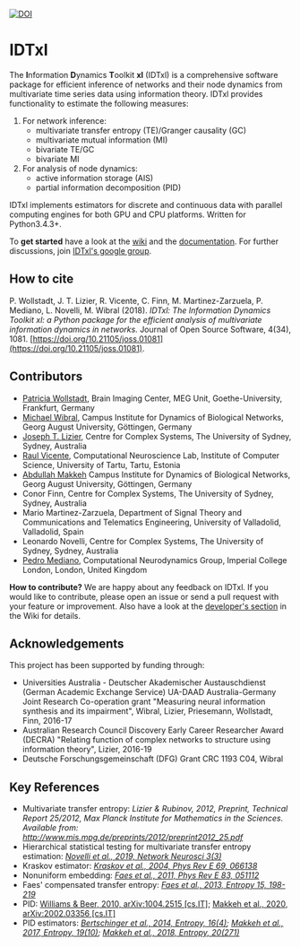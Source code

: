 [![DOI](http://joss.theoj.org/papers/10.21105/joss.01081/status.svg)](https://doi.org/10.21105/joss.01081)

# IDTxl

The **I**nformation **D**ynamics **T**oolkit **xl** (IDTxl) is a comprehensive software
package for efficient inference of networks and their node dynamics from
multivariate time series data using information theory. IDTxl provides
functionality to estimate the following measures:

1) For network inference:
    - multivariate transfer entropy (TE)/Granger causality (GC)
    - multivariate mutual information (MI)
    - bivariate TE/GC
    - bivariate MI
2) For analysis of node dynamics:
    - active information storage (AIS)
    - partial information decomposition (PID)

IDTxl implements estimators for discrete and continuous data with parallel
computing engines for both GPU and CPU platforms. Written for Python3.4.3+.

To **get started** have a look at the [wiki](https://github.com/pwollstadt/IDTxl/wiki) and the [documentation](http://pwollstadt.github.io/IDTxl/). For further discussions, join [IDTxl's google group](https://groups.google.com/forum/#!forum/idtxl).

## How to cite
P. Wollstadt, J. T. Lizier, R. Vicente, C. Finn, M. Martinez-Zarzuela, P. Mediano, L. Novelli, M. Wibral (2018). _IDTxl: The Information Dynamics Toolkit xl: a Python package for the efficient analysis of multivariate information dynamics in networks._ Journal of Open Source Software, 4(34), 1081. [https://doi.org/10.21105/joss.01081](https://doi.org/10.21105/joss.01081).

## Contributors

- [Patricia Wollstadt](http://patriciawollstadt.de/), Brain Imaging Center, MEG Unit, Goethe-University, Frankfurt, Germany
- [Michael Wibral](http://www.uni-goettingen.de/de/datengetriebene+analyse+biologischer+netzwerke+%28wibral%29/603144.html), Campus Institute for Dynamics of Biological Networks, Georg August University, Göttingen, Germany
- [Joseph T. Lizier](http://lizier.me/joseph/), Centre for Complex Systems, The University of Sydney, Sydney, Australia
- [Raul Vicente](http://neuro.cs.ut.ee/people/), Computational Neuroscience Lab, Institute of Computer Science, University of Tartu, Tartu, Estonia
- [Abdullah Makkeh](https://abzinger.github.io/) Campus Institute for Dynamics of Biological Networks, Georg August University, Göttingen, Germany
- Conor Finn, Centre for Complex Systems, The University of Sydney, Sydney, Australia
- Mario Martinez-Zarzuela, Department of Signal Theory and Communications and Telematics Engineering, University of Valladolid, Valladolid, Spain
- Leonardo Novelli, Centre for Complex Systems, The University of Sydney, Sydney, Australia
- [Pedro Mediano](https://www.doc.ic.ac.uk/~pam213/), Computational Neurodynamics Group, Imperial College London, London, United Kingdom

**How to contribute?** We are happy about any feedback on IDTxl. If you would like to contribute, please open an issue or send a pull request with your feature or improvement. Also have a look at the [developer's section](https://github.com/pwollstadt/IDTxl/wiki#developers-section) in the Wiki for details.


## Acknowledgements

This project has been supported by funding through:

- Universities Australia - Deutscher Akademischer Austauschdienst (German Academic Exchange Service) UA-DAAD Australia-Germany Joint Research Co-operation grant "Measuring neural information synthesis and its impairment", Wibral, Lizier, Priesemann, Wollstadt, Finn, 2016-17
- Australian Research Council Discovery Early Career Researcher Award (DECRA) "Relating function of complex networks to structure using information theory", Lizier, 2016-19
- Deutsche Forschungsgemeinschaft (DFG) Grant CRC 1193 C04, Wibral

## Key References
+ Multivariate transfer entropy: *Lizier & Rubinov, 2012, Preprint, Technical Report 25/2012,
Max Planck Institute for Mathematics in the Sciences. Available from:
http://www.mis.mpg.de/preprints/2012/preprint2012_25.pdf*
+ Hierarchical statistical testing for multivariate transfer entropy estimation: [*Novelli et al., 2019, Network Neurosci 3(3)*](https://www.mitpressjournals.org/doi/full/10.1162/netn_a_00092)
+ Kraskov estimator: [*Kraskov et al., 2004, Phys Rev E 69, 066138*](https://journals.aps.org/pre/abstract/10.1103/PhysRevE.69.066138)
+ Nonuniform embedding: [*Faes et al., 2011, Phys Rev E 83, 051112*](https://journals.aps.org/pre/abstract/10.1103/PhysRevE.83.051112)
+ Faes' compensated transfer entropy: [*Faes et al., 2013, Entropy 15, 198-219*](https://www.mdpi.com/1099-4300/15/1/198)
+ PID: [Williams & Beer, 2010, arXiv:1004.2515 [cs.IT]](http://arxiv.org/abs/1004.2515);
  [Makkeh et al., 2020, arXiv:2002.03356 [cs.IT]](https://arxiv.org/abs/2002.03356)
+ PID estimators: *[Bertschinger et al., 2014, Entropy, 16(4)](https://www.mdpi.com/1099-4300/16/4/2161);
[Makkeh et al., 2017, Entropy, 19(10)](https://www.mdpi.com/1099-4300/19/10/530);
[Makkeh et al., 2018, Entropy, 20(271)](https://www.mdpi.com/1099-4300/20/4/271)*
